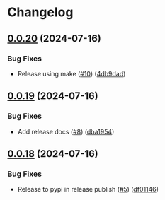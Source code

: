 # Changelog

## [0.0.20](https://github.com/eirsyl/metrics-python/compare/0.0.19...0.0.20) (2024-07-16)


### Bug Fixes

* Release using make ([#10](https://github.com/eirsyl/metrics-python/issues/10)) ([4db9dad](https://github.com/eirsyl/metrics-python/commit/4db9dad135e67c941f8f5473c559e7fc87bbe945))

## [0.0.19](https://github.com/eirsyl/metrics-python/compare/0.0.18...0.0.19) (2024-07-16)


### Bug Fixes

* Add release docs ([#8](https://github.com/eirsyl/metrics-python/issues/8)) ([dba1954](https://github.com/eirsyl/metrics-python/commit/dba19549526e0b8f06f1344b3be7e463e1dd22f2))

## [0.0.18](https://github.com/eirsyl/metrics-python/compare/v0.0.17...0.0.18) (2024-07-16)


### Bug Fixes

* Release to pypi in release publish ([#5](https://github.com/eirsyl/metrics-python/issues/5)) ([df01146](https://github.com/eirsyl/metrics-python/commit/df01146efb110c55563eef228c00dc4089607d13))
